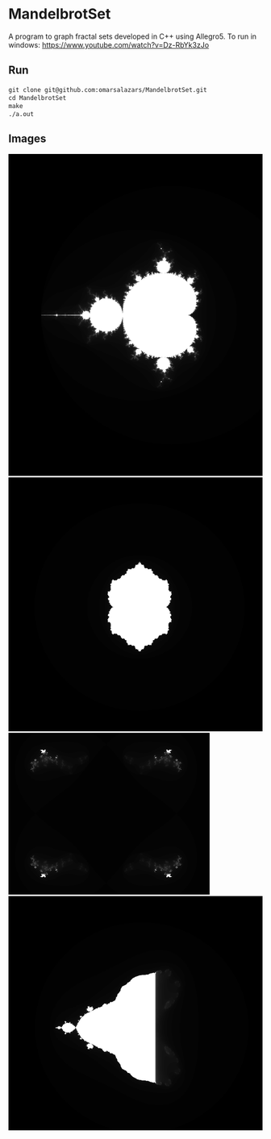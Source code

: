 # MandelbrotSet
A program to graph fractal sets developed in C++ using Allegro5. To run in windows: https://www.youtube.com/watch?v=Dz-RbYk3zJo<br>

## Run
```
git clone git@github.com:omarsalazars/MandelbrotSet.git
cd MandelbrotSet
make
./a.out
```

## Images
![mandelbrot set](https://github.com/omarsalazars/MandelbrotSet/blob/master/images/Captura.PNG)
![other](https://github.com/omarsalazars/MandelbrotSet/blob/master/images/zzcc.PNG)
![set](https://github.com/omarsalazars/MandelbrotSet/blob/master/images/zz1scc.PNG)
![met](https://github.com/omarsalazars/MandelbrotSet/blob/master/images/zzsinc.PNG)
